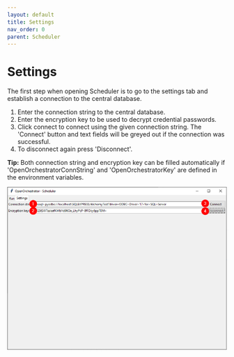```yaml
---
layout: default
title: Settings
nav_order: 0
parent: Scheduler
---
```


# Settings

The first step when opening Scheduler is to go to the settings tab
and establish a connection to the central database.

1. Enter the connection string to the central database.
2. Enter the encryption key to be used to decrypt credential passwords.
3. Click connect to connect using the given connection string. The 'Connect' button and text fields will
be greyed out if the connection was successful.
4. To disconnect again press 'Disconnect'.


**Tip:** Both connection string and encryption key can be filled automatically
if 'OpenOrchestratorConnString' and 'OpenOrchestratorKey' are defined in the environment variables.

![settings](images/settings.png)